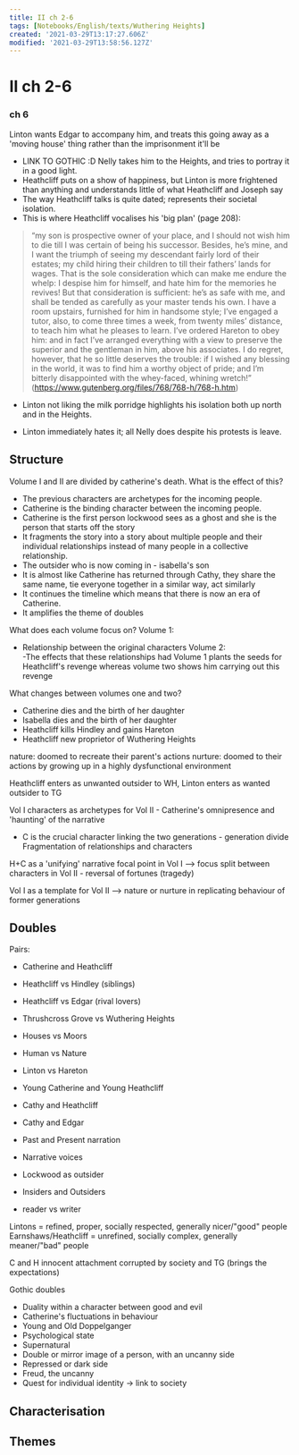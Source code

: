 ```yaml
---
title: II ch 2-6
tags: [Notebooks/English/texts/Wuthering Heights]
created: '2021-03-29T13:17:27.606Z'
modified: '2021-03-29T13:58:56.127Z'
---
```


# II ch 2-6

### ch 6
Linton wants Edgar to accompany him, and treats this going away as a 'moving house' thing rather than the imprisonment it'll be 
- LINK TO GOTHIC :D 
Nelly takes him to the Heights, and tries to portray it in a good light. 
- Heathcliff puts on a show of happiness, but Linton is more frightened than anything and understands little of what Heathcliff and Joseph say 
- The way Heathcliff talks is quite dated; represents their societal isolation. 
- This is where Heathcliff vocalises his 'big plan' (page 208): 
> “my son is prospective owner of your place, and I should not wish him to die till I was certain of being his successor. Besides, he’s mine, and I want the triumph of seeing my descendant fairly lord of their estates; my child hiring their children to till their fathers’ lands for wages. That is the sole consideration which can make me endure the whelp: I despise him for himself, and hate him for the memories he revives! But that consideration is sufficient: he’s as safe with me, and shall be tended as carefully as your master tends his own. I have a room upstairs, furnished for him in handsome style; I’ve engaged a tutor, also, to come three times a week, from twenty miles’ distance, to teach him what he pleases to learn. I’ve ordered Hareton to obey him: and in fact I’ve arranged everything with a view to preserve the superior and the gentleman in him, above his associates. I do regret, however, that he so little deserves the trouble: if I wished any blessing in the world, it was to find him a worthy object of pride; and I’m bitterly disappointed with the whey-faced, whining wretch!” (https://www.gutenberg.org/files/768/768-h/768-h.htm) 

- Linton not liking the milk porridge highlights his isolation both up north and in the Heights. 

- Linton immediately hates it; all Nelly does despite his protests is leave. 

## Structure
Volume I and II are divided by catherine's death. What is the effect of this?
- The previous characters are archetypes for the incoming people. 
- Catherine is the binding character between the incoming people. 
- Catherine is the first person lockwood sees as a ghost and she is the person that starts off the story 
- It fragments the story into a story about multiple people and their individual relationships instead of many people in a collective relationship. 
- The outsider who is now coming in - isabella's son
- It is almost like Catherine has returned through Cathy, they share the same name, tie everyone together in a similar way, act similarly 
- It continues the timeline which means that there is now an era of Catherine. 
- It amplifies the theme of doubles

What does each volume focus on?
Volume 1:
- Relationship between the original characters
Volume 2:	
 -The effects that these relationships had 
Volume 1 plants the seeds for Heathcliff's revenge whereas volume two shows him carrying out this revenge 

What changes between volumes one and two?
- Catherine dies and the birth of her daughter 
- Isabella dies and the birth of her daughter 
- Heathcliff kills Hindley and gains Hareton
- Heathcliff new proprietor of Wuthering Heights

nature: doomed to recreate their parent's actions
nurture: doomed to their actions by growing up in a highly dysfunctional environment

Heathcliff enters as unwanted outsider to WH, Linton enters as wanted outsider to TG

Vol I characters as archetypes for Vol II - Catherine's omnipresence and 'haunting' of the narrative
- C is the crucial character linking the two generations - generation divide
Fragmentation of relationships and characters

H+C as a 'unifying' narrative focal point in Vol I --> focus split between characters in Vol II - reversal of fortunes (tragedy)

Vol I as a template for Vol II --> nature or nurture in replicating behaviour of former generations



## Doubles
Pairs:
- Catherine and Heathcliff
- Heathcliff vs Hindley (siblings)
- Heathcliff vs Edgar (rival lovers)
- Thrushcross Grove vs Wuthering Heights
- Houses vs Moors
- Human vs Nature
- Linton vs Hareton
- Young Catherine and Young Heathcliff
- Cathy and Heathcliff
- Cathy and Edgar
- Past and Present narration
- Narrative voices
- Lockwood as outsider
- Insiders and Outsiders

- reader vs writer

Lintons = refined, proper, socially respected, generally nicer/"good" people
Earnshaws/Heathcliff = unrefined, socially complex, generally meaner/"bad" people

C and H innocent attachment corrupted by society and TG (brings the expectations)

Gothic doubles
- Duality within a character between good and evil
- Catherine's fluctuations in behaviour
- Young and Old
Doppelganger
- Psychological state
- Supernatural
- Double or mirror image of a person, with an uncanny side
- Repressed or dark side
- Freud, the uncanny
- Quest for individual identity -> link to society

## Characterisation

## Themes

